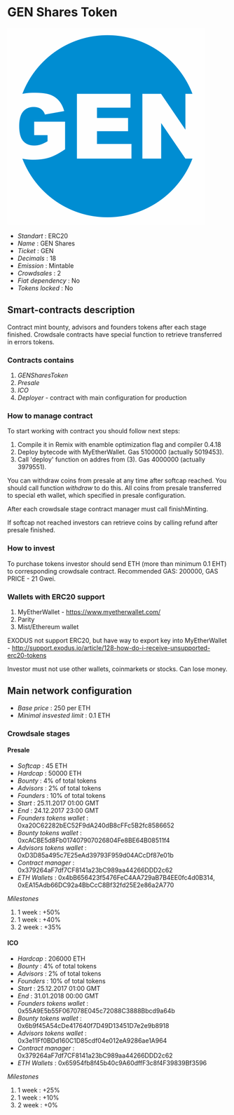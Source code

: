 <p align="center">
  <h1> GEN Shares Token</h1>
  <img src="./logo.png">
</p>


* _Standart_        : ERC20
* _Name_            : GEN Shares
* _Ticket_          : GEN
* _Decimals_        : 18
* _Emission_        : Mintable
* _Crowdsales_      : 2
* _Fiat dependency_ : No
* _Tokens locked_   : No

## Smart-contracts description

Contract mint bounty, advisors and founders tokens after each stage finished. 
Crowdsale contracts have special function to retrieve transferred in errors tokens.

### Contracts contains
1. _GENSharesToken_ 
2. _Presale_
3. _ICO_
4. _Deployer_ - contract with main configuration for production

### How to manage contract
To start working with contract you should follow next steps:
1. Compile it in Remix with enamble optimization flag and compiler 0.4.18
2. Deploy bytecode with MyEtherWallet. Gas 5100000 (actually 5019453).
3. Call 'deploy' function on addres from (3). Gas 4000000 (actually 3979551). 

You can withdraw coins from presale at any time after softcap reached. You should call function _withdraw_ to do this. 
All coins from presale transferred to special eth wallet, which specified in presale configuration.

After each crowdsale stage contract manager must call finishMinting. 

If softcap not reached investors can retrieve coins by calling refund after presale finished.

### How to invest
To purchase tokens investor should send ETH (more than minimum 0.1 EHT) to corresponding crowdsale contract.
Recommended GAS: 200000, GAS PRICE - 21 Gwei.

### Wallets with ERC20 support
1. MyEtherWallet - https://www.myetherwallet.com/
2. Parity 
3. Mist/Ethereum wallet

EXODUS not support ERC20, but have way to export key into MyEtherWallet - http://support.exodus.io/article/128-how-do-i-receive-unsupported-erc20-tokens

Investor must not use other wallets, coinmarkets or stocks. Can lose money.

## Main network configuration

* _Base price_                 : 250 per ETH
* _Minimal insvested limit_    : 0.1 ETH

### Crowdsale stages

#### Presale
* _Softcap_                    : 45 ETH
* _Hardcap_                    : 50000 ETH
* _Bounty_                     : 4% of total tokens
* _Advisors_                   : 2% of total tokens
* _Founders_                   : 10% of total tokens
* _Start_                      : 25.11.2017 01:00 GMT 
* _End_                        : 24.12.2017 23:00 GMT
* _Founders tokens wallet_     : 0xa20C62282bEC52F9dA240dB8cFFc5B2fc8586652
* _Bounty tokens wallet_       : 0xcACBE5d8Fb017407907026804Fe8BE64B08511f4
* _Advisors tokens wallet_     : 0xD3D85a495c7E25eAd39793F959d04ACcDf87e01b
* _Contract manager_           : 0x379264aF7df7CF8141a23bC989aa44266DDD2c62
* _ETH Wallets_                : 0x4bB656423f5476FeC4AA729aB7B4EE0fc4d0B314, 0xEA15Adb66DC92a4BbCcC8Bf32fd25E2e86a2A770

_Milestones_

1. 1 week                      : +50%
2. 1 week                      : +40%
3. 2 week                      : +35%

#### ICO
* _Hardcap_                    : 206000 ETH
* _Bounty_                     : 4% of total tokens
* _Advisors_                   : 2% of total tokens
* _Founders_                   : 10% of total tokens
* _Start_                      : 25.12.2017 01:00 GMT
* _End_                        : 31.01.2018 00:00 GMT
* _Founders tokens wallet_     : 0x55A9E5b55F067078E045c72088C3888Bbcd9a64b
* _Bounty tokens wallet_       : 0x6b9f45A54cDe417640f7D49D13451D7e2e9b8918
* _Advisors tokens wallet_     : 0x3e11Ff0BDd160C1D85cdf04e012eA9286ae1A964
* _Contract manager_           : 0x379264aF7df7CF8141a23bC989aa44266DDD2c62
* _ETH Wallets_                : 0x65954fb8f45b40c9A60dffF3c8f4F39839Bf3596

_Milestones_
1. 1 week                      : +25%
2. 1 week                      : +10%
3. 2 week                      : +0%


